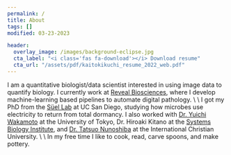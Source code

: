 ```yaml
---
permalink: /
title: About
tags: []
modified: 03-23-2023

header:
  overlay_image: /images/background-eclipse.jpg
  cta_label: "<i class='fas fa-download'></i> Download resume"
  cta_url: "/assets/pdf/kaitokikuchi_resume_2022_web.pdf"
---
```


I am a quantitative biologist/data scientist interested in using image data to quantify biology. I currently work at [Reveal Biosciences](https://www.revealbio.com/), where I develop machine-learning based pipelines to automate digital pathology. 
\\
\\
I got my PhD from the [Süel Lab](http://labs.biology.ucsd.edu/suel/) at UC San Diego, studying how microbes use electricity to return from total dormancy. I also worked with [Dr. Yuichi Wakamoto](http://park.itc.u-tokyo.ac.jp/wakamoto-lab/index_e.html) at the University of Tokyo, Dr. Hiroaki Kitano at the [Systems Biology Institute](http://sbi.jp/aboutSBI.htm), and  [Dr. Tatsuo Nunoshiba](https://researchers.icu.ac.jp/icuhp/KgApp?kyoinId=ymkmgiyeggy&Language=2) at the International Christian University.
\\
\\
In my free time I like to cook, read, carve spoons, and make pottery.
